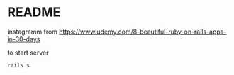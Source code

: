 # README

instagramm from https://www.udemy.com/8-beautiful-ruby-on-rails-apps-in-30-days

to start server
```
rails s
```